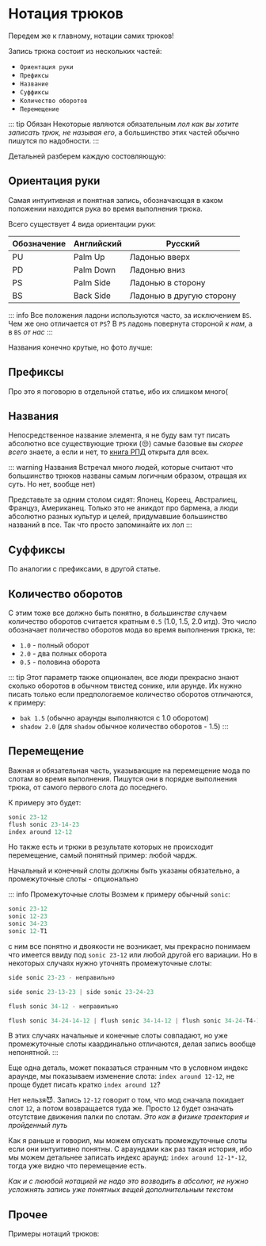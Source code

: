 # Нотация трюков

Передем же к главному, нотации самих трюков!

Запись трюка состоит из нескольких частей:
 - `Ориентация руки`
 - `Префиксы`
 - `Название`
 - `Суффиксы`
 - `Количество оборотов`
 - `Перемещение`

::: tip Обязан
Некоторые являются обязательным *лол как вы хотите записать трюк, не называя его*, а большинство этих частей обычно пишутся по надобности. 
:::

Детальней разберем каждую состовляющую:

## Ориентация руки

Самая интуитивная и понятная запись, обозначающая в каком положении находится рука во время выполнения трюка.

Всего существует 4 вида ориентации руки:

| Обозначение | Английский | Русский |
| - | - | - |
| PU | Palm Up | Ладонью вверх |
| PD | Palm Down | Ладонью вниз |
| PS | Palm Side | Ладонью в сторону |
| BS | Back Side | Ладонью в другую сторону |

::: info
Все положения ладони используются часто, за исключением `BS`. Чем же оно отличается от `PS`? В `PS` ладонь повернута стороной *к нам*, а в `BS` *от нас*
:::

Названия конечно крутые, но фото лучше:

<!--TODO:-->

## Префиксы

Про это я поговорю в отдельной статье, ибо их слишком много(

## Названия

Непосредственное название элемента, я не буду вам тут писать абсолютно все существующие трюки (😒) самые базовые вы *скорее всего* знаете, а если и нет, то [книга РПД](https://drive.google.com/file/d/1TlDb1H5bRnZZdswmdr07m-58yxs4Es7-/view) открыта для всех.

::: warning Названия
Встречал много людей, которые считают что большинство трюков названы самым логичным образом, отращая их суть. Но нет, вообще нет) 

Представьте за одним столом сидят: Японец, Кореец, Австралиец, Француз, Американец. Только это не аникдот про бармена, а люди абсолютно разных культур и целей, придумавшие большинство названий в псе. Так что просто запоминайте их лол
:::

## Суффиксы

По аналогии с префиксами, в другой статье.

## Количество оборотов

С этим тоже все должно быть понятно, в *большинстве* случаем количество оборотов считается кратным `0.5` (1.0, 1.5, 2.0 итд). Это число обозначает поличество оборотов мода во время выполнения трюка, те:
 - `1.0` - полный оборот
 - `2.0` - два полных оборота
 - `0.5` - половина оборота

::: tip
Этот параметр также опционален, все люди прекрасно знают сколько оборотов в обычном твистед сонике, или арунде. Их нужно писать только если предпологаемое количество оборотов отличаются, к примеру: 
- `bak 1.5` (обычно араунды выполняются с 1.0 оборотом)
- `shadow 2.0` (для `shadow` обычное количество оборотов - 1.5)
:::

## Перемещение

Важная и обязательная часть, указывающие на перемещение мода по слотам во время выполнения.
Пишутся они в порядке выполнения трюка, от самого первого слота до поседнего.

К примеру это будет:
```js
sonic 23-12
flush sonic 23-14-23
index around 12-12
```

Но также есть и трюки в результате которых не происходит перемещение, самый понятный пример: любой чардж.

Начальный и конечный слоты должны быть указаны обязательно, а промежуточные слоты - опционально

::: info Промежуточные слоты
Возмем к примеру обычный `sonic`:

```js
sonic 23-12
sonic 12-23
sonic 34-23
sonic 12-T1
```

с ним все понятно и двоякости не возникает, мы прекрасно понимаем что имеется ввиду под `sonic 23-12` или любой другой его вариации. Но в некоторых случаях нужно уточнять промежуточные слоты:

```js
side sonic 23-23 - неправильно

side sonic 23-13-23 | side sonic 23-24-23

flush sonic 34-12 - неправильно

flush sonic 34-24-14-12 | flush sonic 34-14-12 | flush sonic 34-24-T4-12
```

В этих случаях начальные и конечные слоты совпадают, но уже промежуточные слоты каардинально отличаются, делая запись вообще непонятной.
:::

Еще одна деталь, может показаться странным что в условном индекс араунде, мы показываем изменение слота: `index around 12-12`, не проще будет писать кратко `index around 12`?

Нет нельзя😈. Запись `12-12` говорит о том, что мод сначала покидает слот `12`, а потом возвращается туда же. Просто `12` будет означать отсутствие движения палки по слотам. *Это как в физике траектория и пройденный путь*

Как я раньше и говорил, мы можем опускать промеждуточные слоты если они интуитивно понятны. С араундами как раз такая история, ибо мы можем детальнее записать индекс араунд: `index around 12-1*-12`, тогда уже видно что перемещение есть.

*Как и с лююбой нотацией не надо это возводить в абсолют, не нужно усложнять запись уже понятных вещей дополнительным текстом*

## Прочее

Примеры нотаций трюков:

<!--TODO: flush sonic 34-24-14-12; PD side sonic 23-13-23; index bak 1.5 12-12-->